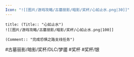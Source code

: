 ```yaml
---
Icon: "![[图片/游戏攻略/古墓丽影/暗影/奖杯/心如止水.png|30]]"
---
```

```ad-common-silver-trophy
title: (Title:: "心如止水")
![[图片/游戏攻略/古墓丽影/暗影/奖杯/心如止水.png|100]]

(Comment:: "完成恐惧之路支线任务")
```

#古墓丽影/暗影/奖杯/DLC/梦靥 #奖杯 #奖杯/银

